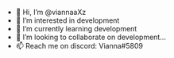 - 👋 Hi, I’m @viannaaXz
- 👀 I’m interested in development
- 🌱 I’m currently learning development
- 💞️ I’m looking to collaborate on development...
- 📫 Reach me on discord: Vianna#5809

<!---
viannaaXz/viannaaXz is a ✨ special ✨ repository because its `README.md` (this file) appears on your GitHub profile.
You can click the Preview link to take a look at your changes.
--->
